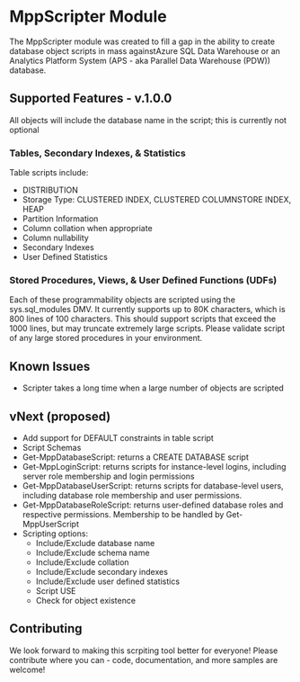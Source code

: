 # MppScripter Module
The MppScripter module was created to fill a gap in the ability to create database object scripts in mass againstAzure SQL Data Warehouse or an Analytics Platform System (APS - aka Parallel Data Warehouse (PDW)) database.

## Supported Features - v.1.0.0
All objects will include the database name in the script; this is currently not optional

### Tables, Secondary Indexes, & Statistics
Table scripts include:
* DISTRIBUTION
* Storage Type: CLUSTERED INDEX, CLUSTERED COLUMNSTORE INDEX, HEAP
* Partition Information
* Column collation when appropriate
* Column nullability
* Secondary Indexes
* User Defined Statistics

### Stored Procedures, Views, & User Defined Functions (UDFs)
Each of these programmability objects are scripted using the sys.sql_modules DMV.  It currently supports up to 80K
characters, which is 800 lines of 100 characters.  This should support scripts that exceed the 1000 lines, but may truncate extremely large scripts.  Please validate script of any large stored procedures in your environment.

## Known Issues
* Scripter takes a long time when a large number of objects are scripted

## vNext (proposed)
* Add support for DEFAULT constraints in table script
* Script Schemas
* Get-MppDatabaseScript: returns a CREATE DATABASE script
* Get-MppLoginScript: returns scripts for instance-level logins, including server role membership and login permissions
* Get-MppDatabaseUserScript: returns scripts for database-level users, including database role membership and user permissions.
* Get-MppDatabaseRoleScript: returns user-defined database roles and respective permissions.  Membership to be handled by Get-MppUserScript
* Scripting options:
    * Include/Exclude database name
    * Include/Exclude schema name
    * Include/Exclude collation
    * Include/Exclude secondary indexes
    * Include/Exclude user defined statistics
    * Script USE <database>
    * Check for object existence


## Contributing
We look forward to making this scrpiting tool better for everyone!  Please contribute where you can - code, documentation, and more samples are welcome!